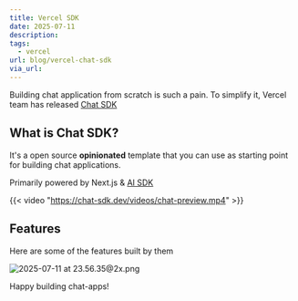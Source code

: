 ```yaml
---
title: Vercel SDK
date: 2025-07-11
description: 
tags:
  - vercel
url: blog/vercel-chat-sdk
via_url:
---
```

Building chat application from scratch is such a pain. To simplify it, Vercel team has released [Chat SDK](https://chat-sdk.dev/)

## What is Chat SDK?
It's a open source **opinionated** template that you can use as starting point for building chat applications.

Primarily powered by Next.js & [AI SDK](https://v5.ai-sdk.dev/)

{{< video "https://chat-sdk.dev/videos/chat-preview.mp4"  >}}

## Features

Here are some of the features built by them

![2025-07-11 at 23.56.35@2x.png](/images/2025-07-11-at-23.56.35-at-2x.png)

Happy building chat-apps!
